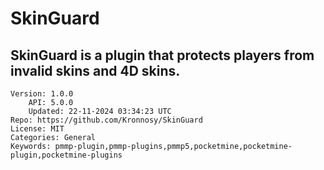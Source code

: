 # SkinGuard
## SkinGuard is a plugin that protects players from invalid skins and 4D skins.
```properties
Version: 1.0.0
    API: 5.0.0
    Updated: 22-11-2024 03:34:23 UTC
Repo: https://github.com/Kronnosy/SkinGuard
License: MIT
Categories: General
Keywords: pmmp-plugin,pmmp-plugins,pmmp5,pocketmine,pocketmine-plugin,pocketmine-plugins
```
